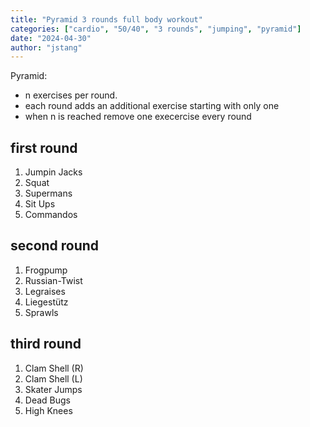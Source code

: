 ```yaml
---
title: "Pyramid 3 rounds full body workout"
categories: ["cardio", "50/40", "3 rounds", "jumping", "pyramid"]
date: "2024-04-30"
author: "jstang"
---
```


Pyramid: 
- n exercises per round.
- each round adds an additional exercise starting with only one
- when n is reached remove one execercise every round

## first round
1. Jumpin Jacks 
1. Squat
1. Supermans
1. Sit Ups
1. Commandos

## second round
1. Frogpump
1. Russian-Twist
1. Legraises
1. Liegestütz
1. Sprawls

## third round
1. Clam Shell (R)
1. Clam Shell (L)
1. Skater Jumps
1. Dead Bugs
1. High Knees
